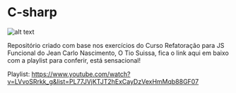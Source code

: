 # C-sharp

![alt text](https://thepracticaldev.s3.amazonaws.com/i/d78xbz93842y3vxnw5ps.jpg)

Repositório criado com base nos exercícios do Curso Refatoração para JS Funcional do Jean Carlo Nascimento, O Tio Suissa, fica o link aqui em baixo com a playlist para conferir, está sensacional!

Playlist: https://www.youtube.com/watch?v=LVvoSRrkk_g&list=PL77JVjKTJT2hExCayDzVexHmMqb88GF07

